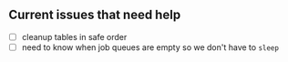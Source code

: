 ## Current issues that need help

- [ ] cleanup tables in safe order
- [ ] need to know when job queues are empty so we don't have to `sleep`
